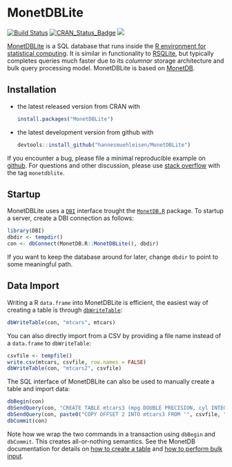 # MonetDBLite

[![Build Status](https://travis-ci.org/hannesmuehleisen/MonetDBLite.svg?branch=master)](https://travis-ci.org/hannesmuehleisen/MonetDBLite)
[![CRAN_Status_Badge](http://www.r-pkg.org/badges/version/MonetDBLite)](http://cran.r-project.org/package=MonetDBLite) 
![](http://cranlogs.r-pkg.org/badges/MonetDBLite)

[MonetDBLite](https://www.monetdb.org/blog/monetdblite-r) is a SQL database that runs inside the [R environment for statistical computing](https://www.r-project.org/). It is similar in functionality to [RSQLite](https://cran.r-project.org/web/packages/RSQLite/index.html), but typically completes queries much faster due to its *columnar* storage architecture and bulk query processing model. MonetDBLite is based on [MonetDB](https://www.monetdb.org/Home).

## Installation

* the latest released version from CRAN with

    ```R
    install.packages("MonetDBLite")
    ````

* the latest development version from github with

    ```R
    devtools::install_github("hannesmuehleisen/MonetDBLite")
    ```

If you encounter a bug, please file a minimal reproducible example on [github](https://github.com/hannesmuehleisen/MonetDBLite/issues). For questions and other discussion, please use [stack overflow](http://stackoverflow.com/questions/tagged/monetdblite) with the tag `monetdblite`.


## Startup

MonetDBLite uses a [`DBI`](https://github.com/rstats-db/DBI) interface trought the [`MonetDB.R`](https://cran.r-project.org/web/packages/MonetDB.R/) package. To startup a server, create a DBI connection as follows:

```R
library(DBI)
dbdir <- tempdir()
con <- dbConnect(MonetDB.R::MonetDBLite(), dbdir)
```

If you want to keep the database around for later, change `dbdir` to point to some meaningful path.

## Data Import

Writing a R `data.frame` into MonetDBLite is efficient, the easiest way of creating a table is through [`dbWriteTable`](http://www.inside-r.org/packages/cran/DBI/docs/dbWriteTable):
```R
dbWriteTable(con, "mtcars", mtcars)
```

You can also directly import from a CSV by providing a file name instead of a `data.frame` to `dbWriteTable`:
```R
csvfile <- tempfile()
write.csv(mtcars, csvfile, row.names = FALSE)
dbWriteTable(con, "mtcars2", csvfile)
```

The SQL interface of MonetDBLite can also be used to manually create a table and import data:
```R
dbBegin(con)
dbSendQuery(con, "CREATE TABLE mtcars3 (mpg DOUBLE PRECISION, cyl INTEGER, disp DOUBLE PRECISION, hp INTEGER, drat DOUBLE PRECISION, wt DOUBLE PRECISION, qsec DOUBLE PRECISION, vs INTEGER, am INTEGER, gear INTEGER, carb INTEGER)")
dbSendQuery(con, paste0("COPY OFFSET 2 INTO mtcars3 FROM '", csvfile, "' USING DELIMITERS ',','\n','\"' NULL as ''"))
dbCommit(con)
```

Note how we wrap the two commands in a transaction using `dbBegin` and `dbCommit`. This creates all-or-nothing semantics. See the MonetDB documentation for details on [how to create a table](https://www.monetdb.org/Documentation/Manuals/SQLreference/Tables) and [how to perform bulk input](https://www.monetdb.org/Documentation/Manuals/SQLreference/CopyInto).
